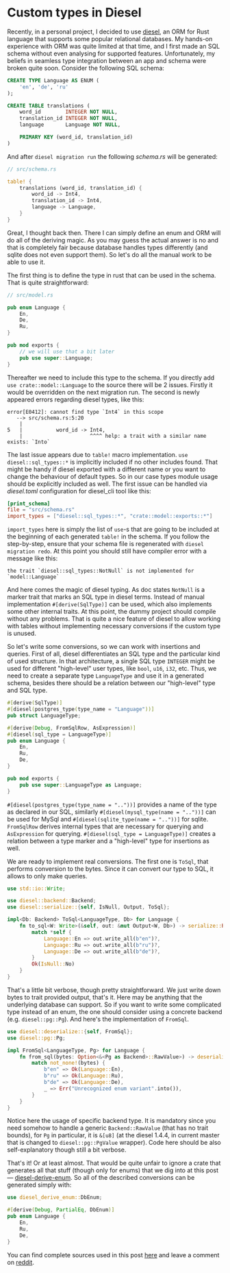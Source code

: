 # Custom types in Diesel

Recently, in a personal project, I decided to use [diesel](http://diesel.rs/), an ORM for Rust language that supports some popular relational databases. My hands-on experience with ORM was quite limited at that time, and I first made an SQL schema without even analysing for supported features. Unfortunately, my beliefs in seamless type integration between an app and schema were broken quite soon. Consider the following SQL schema:

```sql
CREATE TYPE Language AS ENUM (
    'en', 'de', 'ru'
);

CREATE TABLE translations (
    word_id        INTEGER NOT NULL,
    translation_id INTEGER NOT NULL,
    language       Language NOT NULL,

    PRIMARY KEY (word_id, translation_id)
)
```

And after `diesel migration run` the following _schema.rs_ will be generated:

```rust
// src/schema.rs

table! {
    translations (word_id, translation_id) {
        word_id -> Int4,
        translation_id -> Int4,
        language -> Language,
    }
}
```

Great, I thought back then. There I can simply define an enum and ORM will do all of the deriving magic. As you may guess the actual answer is no and that is completely fair because database handles types differently (and sqlite does not even support them). So let's do all the manual work to be able to use it.

The first thing is to define the type in rust that can be used in the schema. That is quite straightforward:

```rust
// src/model.rs

pub enum Language {
    En,
    De,
    Ru,
}

pub mod exports {
    // we will use that a bit later
    pub use super::Language;
}
```

Thereafter we need to include this type to the schema. If you directly add `use crate::model::Language` to the source there will be 2 issues. Firstly it would be overridden on the next migration run. The second is newly appeared errors regarding diesel types, like this:

```
error[E0412]: cannot find type `Int4` in this scope
   --> src/schema.rs:5:20
    |
5   |           word_id -> Int4,
    |                      ^^^^ help: a trait with a similar name exists: `Into`
```

The last issue appears due to `table!` macro implementation. `use diesel::sql_types::*` is implicitly included if no other includes found. That might be handy if diesel exported with a different name or you want to change the behaviour of default types. So in our case types module usage should be explicitly included as well. The first issue can be handled via _diesel.toml_ configuration for diesel_cli tool like this:

```toml
[print_schema]
file = "src/schema.rs"
import_types = ["diesel::sql_types::*", "crate::model::exports::*"]
```

`import_types` here is simply the list of `use`-s that are going to be included at the beginning of each generated `table!` in the schema. If you follow the step-by-step, ensure that your schema file is regenerated with `diesel migration redo`. At this point you should still have compiler error with a message like this:

```
the trait `diesel::sql_types::NotNull` is not implemented for `model::Language`
```

And here comes the magic of diesel typing. As doc states `NotNull` is a marker trait that marks an SQL type in diesel terms. Instead of manual implementation `#[derive(SqlType)]` can be used, which also implements some other internal traits. At this point, the dummy project should compile without any problems. That is quite a nice feature of diesel to allow working with tables without implementing necessary conversions if the custom type is unused.

So let's write some conversions, so we can work with insertions and queries.
First of all, diesel differentiates an SQL type and the particular kind of used structure. In that architecture, a single SQL type `INTEGER` might be used for different "high-level" user types, like `bool`, `u16`, `i32`, etc.
Thus, we need to create a separate type `LanguageType` and use it in a generated schema, besides there should be a relation between our "high-level" type and SQL type.

```rust
#[derive(SqlType)]
#[diesel(postgres_type(type_name = "Language"))]
pub struct LanguageType;

#[derive(Debug, FromSqlRow, AsExpression)]
#[diesel(sql_type = LanguageType)]
pub enum Language {
    En,
    Ru,
    De,
}

pub mod exports {
    pub use super::LanguageType as Language;
}
```

`#[diesel(postgres_type(type_name = ".."))]` provides a name of the type as declared in our SQL, similarly `#[diesel(mysql_type(name = ".."))]` can be used for MySql and `#[diesel(sqlite_type(name = ".."))]` for sqlite. `FromSqlRow` derives internal types that are necessary for querying and `AsExpression` for querying. `#[diesel(sql_type = LanguageType)]` creates a relation between a type marker and a "high-level" type for insertions as well.

We are ready to implement real conversions. The first one is `ToSql`, that performs conversion to the bytes. Since it can convert our type to SQL, it allows to only make queries.

```rust
use std::io::Write;

use diesel::backend::Backend;
use diesel::serialize::{self, IsNull, Output, ToSql};

impl<Db: Backend> ToSql<LanguageType, Db> for Language {
    fn to_sql<W: Write>(&self, out: &mut Output<W, Db>) -> serialize::Result {
        match *self {
            Language::En => out.write_all(b"en")?,
            Language::Ru => out.write_all(b"ru")?,
            Language::De => out.write_all(b"de")?,
        }
        Ok(IsNull::No)
    }
}
```

That's a little bit verbose, though pretty straightforward. We just write down bytes to trait provided output, that's it. Here may be anything that the underlying database can support. So if you want to write some complicated type instead of an enum, the one should consider using a concrete backend (e.g. `diesel::pg::Pg`). And here's the implementation of `FromSql`.

```rust
use diesel::deserialize::{self, FromSql};
use diesel::pg::Pg;

impl FromSql<LanguageType, Pg> for Language {
    fn from_sql(bytes: Option<&<Pg as Backend>::RawValue>) -> deserialize::Result<Self> {
        match not_none!(bytes) {
            b"en" => Ok(Language::En),
            b"ru" => Ok(Language::Ru),
            b"de" => Ok(Language::De),
            _ => Err("Unrecognized enum variant".into()),
        }
    }
}
```

Notice here the usage of specific backend type. It is mandatory since you need somehow to handle a generic `Backend::RawValue` (that has no trait bounds), for `Pg` in particular, it is `&[u8]` (at the diesel 1.4.4, in current master that is changed to `diesel::pg::PgValue` wrapper). Code here should be also self-explanatory though still a bit verbose.

That's it! Or at least almost. That would be quite unfair to ignore a crate that generates all that stuff (though only for enums) that we dig into at this post — [diesel-derive-enum](https://crates.io/crates/diesel-derive-enum). So all of the described conversions can be generated simply with:

```rust
use diesel_derive_enum::DbEnum;

#[derive(Debug, PartialEq, DbEnum)]
pub enum Language {
    En,
    Ru,
    De,
}
```

You can find complete sources used in this post [here](https://github.com/l4l/diesel-custom-types) and leave a comment on [reddit](https://www.reddit.com/r/rust/comments/gptvej/custom_types_in_diesel/).
